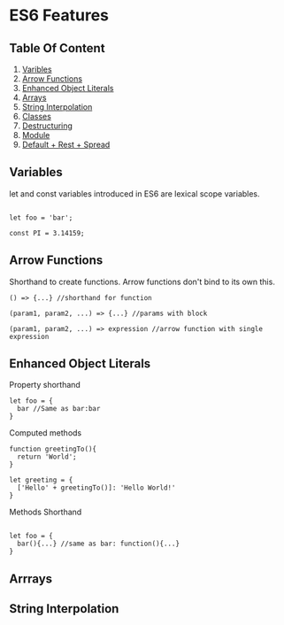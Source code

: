 # ES6 Features #

## Table Of Content ##

1. [Varibles](variables)
1. [Arrow Functions](arrow-functions)
1. [Enhanced Object Literals](enhanced-objects-literals)
1. [Arrays](arrays)
1. [String Interpolation](string-interpolation)
1. [Classes](classes)
1. [Destructuring](destructuring)
1. [Module](modules)
1. [Default + Rest + Spread](default-rest-spread)

## Variables ##

let and const variables introduced in ES6 are lexical scope variables.

```

let foo = 'bar';

const PI = 3.14159;

```

## Arrow Functions ##

Shorthand to create functions. Arrow functions don't bind to its own this.

```
() => {...} //shorthand for function

(param1, param2, ...) => {...} //params with block

(param1, param2, ...) => expression //arrow function with single expression

```

## Enhanced Object Literals

Property shorthand

```
let foo = {
  bar //Same as bar:bar  
}

```

Computed methods

```
function greetingTo(){
  return 'World';
}

let greeting = {
  ['Hello' + greetingTo()]: 'Hello World!'
}

```

Methods Shorthand

```

let foo = {
  bar(){...} //same as bar: function(){...}
}

```

## Arrrays

## String Interpolation ##

```



```

